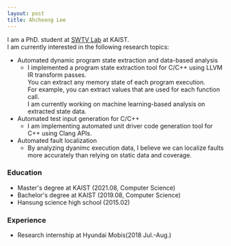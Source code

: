 ```yaml
---
layout: post
title: Ahcheong Lee
---
```


I am a PhD. student at [SWTV Lab](https://swtv.kaist.ac.kr/) at KAIST.  
I am currently interested in the following research topics:  
* Automated dynamic program state extraction and data-based analysis
  * I implemented a program state extraction tool for C/C++ using LLVM IR transform passes.  
  You can extract any memory state of each program execution.  
  For example, you can extract values that are used for each function call.  
  I am currently working on machine learning-based analysis on extracted state data.
* Automated test input generation for C/C++
  * I am implementing automated unit driver code generation tool for C++ using Clang APIs.
* Automated fault localization
  * By analyzing dyanimc execution data, I believe we can localize faults more accurately than relying on static data and coverage.


### Education
* Master's degree at KAIST (2021.08, Computer Science)
* Bachelor's degree at KAIST (2019.08, Computer Science)
* Hansung science high school (2015.02)

### Experience
* Research internship at Hyundai Mobis(2018 Jul.-Aug.)